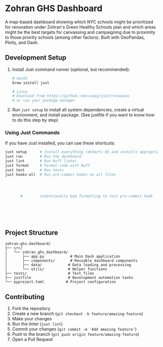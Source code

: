 # Zohran GHS Dashboard

A map-based dashboard showing which NYC schools might be prioritized for renovation under Zohran's Green Healthy Schools plan and which areas might be the best targets for canvassing and campaigning due to proximity to those priority schools (among other factors). Built with GeoPandas, Plotly, and Dash.

## Development Setup

1. Install Just command runner (optional, but recommended):
   ```bash
   # macOS
   brew install just

   # Linux
   # Download from https://github.com/casey/just/releases
   # or use your package manager
   ```

2. Run `just setup` to install all system dependencies, create a virtual environment, and install package. (See justfile if you want to know how to do this step by step)

### Using Just Commands

If you have Just installed, you can use these shortcuts:

```bash
just setup      # Install everything (detects OS and installs appropriate dependencies)
just run        # Run the dashboard
just lint       # Run Ruff linter
just format     # Format code with Ruff
just test       # Run tests
just hooks-all  # Run pre-commit hooks on all files




       #        intentionally bad formatting to test pre-commit hook




       
```

## Project Structure

```
zohran-ghs-dashboard/
├── src/
│   └── zohran_ghs_dashboard/
│       ├── app.py            # Main Dash application
│       ├── components/       # Reusable dashboard components
│       ├── data/            # Data loading and processing
│       └── utils/           # Helper functions
├── tests/                   # Test files
├── justfile                 # Development automation tasks
└── pyproject.toml          # Project configuration
```

## Contributing

1. Fork the repository
2. Create a new branch (`git checkout -b feature/amazing-feature`)
3. Make your changes
4. Run the linter (`just lint`)
5. Commit your changes (`git commit -m 'Add amazing feature'`)
6. Push to the branch (`git push origin feature/amazing-feature`)
7. Open a Pull Request
